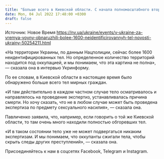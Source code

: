 ```yaml
---
title: "Больше всего в Киевской области. С начала полномасштабного вторжения РФ в Украине обнаружили более 1600 неидентифицированных тел — МВД"
date: Mon, 04 Jul 2022 17:48:00 +0300
draft: false
---
```

Источник: Новое Время https://nv.ua/ukraine/events/v-ukraine-za-vremya-voyny-obnaruzhili-bolee-1600-neidentificirovannyh-tel-novosti-ukrainy-50254211.html


«На территории Украины, по данным Нацполиции, сейчас более 1600 неидентифицированных тел. Но определенное количество территорий находится под оккупацией, и мы понимаем, что эта картина не полна», — сказала она в интервью Укринформу.

По ее словам, в Киевской области в настоящее время было обнаружено больше всего тел мирных граждан.

«И там действительно в каждом частном случае тело осматривалось и направлялось на проведение экспертиз, устанавливалась причина смерти. Но хочу сказать, что не в любом случае может быть проведена экспертиза по предмету сексуального насилия», — сказала она.

Павличенко заявила, что, например, если говорить о той же Киевской области, то там очень много находили полностью обгоревших тел.

«И в таком состоянии тело уже не может подвергаться никаким экспертизам. И мы понимаем, что оккупанты сжигали тела, чтобы скрыть следы других преступлений», — сказала она.

Присоединяйтесь к нам в соцсетях Facebook, Telegram и Instagram.
